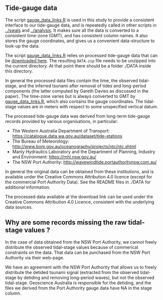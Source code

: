 Tide-gauge data
---------------

The script [gauge_data_links.R](gauge_data_links.R) is used in this study to provide a consistent interface to our tide-gauge data, and
 is repeatedly called in other scripts in [../swals](../swals) and [../analysis](../analysis). It makes sure all the data is converted to a consistent time-zone (GMT), and has consistent column names. It also stores the gauge coordinates, and gives us a convenient data-structure to look-up the data.

The script [gauge_data_links.R](gauge_data_links.R) relies on processed tide-gauge data that can be [downloaded here](http://dapds00.nci.org.au/thredds/fileServer/fj6/PTHA/Nearshore_testing_2020/DATA.zip). The resulting `DATA.zip` file needs to be unzipped into the current directory. At that point there should be a folder ./DATA inside this directory.

In general the processed data files contain the time, the observed tidal-stage, and the inferred tsunami after removal of tides and long-period components (the latter computed by Gareth Davies as discussed in the paper). The time-zone varies but is always converted to GMT by [gauge_data_links.R](gauge_data_links.R), which also contains the gauge coordinates. The tidal-stage values are in meters with respect to some unspecified vertical datum.

The processed tide-gauge data was derived from long-term tide-gauge records provided by various organisations, in particular:
* The Western Australia Department of Transport: https://catalogue.data.wa.gov.au/dataset/tide-stations
* The Bureau of Meteorology: http://www.bom.gov.au/oceanography/projects/ntc/ntc.shtml
* Manly Hydraulics Laboratory and the Department of Planning, Industry and Environment: https://mhl.nsw.gov.au/
* The NSW Port Authority: http://wavewindtide.portauthoritynsw.com.au/

In general the original data can be obtained from these institutions, and is available under the Creative Commons Attribution 4.0 licence (except for the commercial Port Authority Data). See the README files in ./DATA for additional information.

The processed data available at the download link can be used under the Creative Commons Attribution 4.0 Licence, consistent with the underlying data sources.

## Why are some records missing the raw tidal-stage values ? 
In the case of data obtained from the NSW Port Authority, we cannot freely distribute the observed tidal-stage values because of commerical constraints on the data. That data can be purchased from the NSW Port Authority via their web-page.

We have an agreement with the NSW Port Authority that allows us to freely distribute the detided tsunami signal (extracted from the observed tidal-stage by detiding and removing long-period waves), but not the observed tidal-stage. Geoscience Australia is responsible for the detiding, and the files we derived from the Port Authority gauge data have NA in the stage column. 
